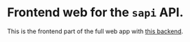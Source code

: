 # Frontend web for the `sapi` API.

This is the frontend part of the full web app with [this backend](https://github.com/apacha01/sapi).